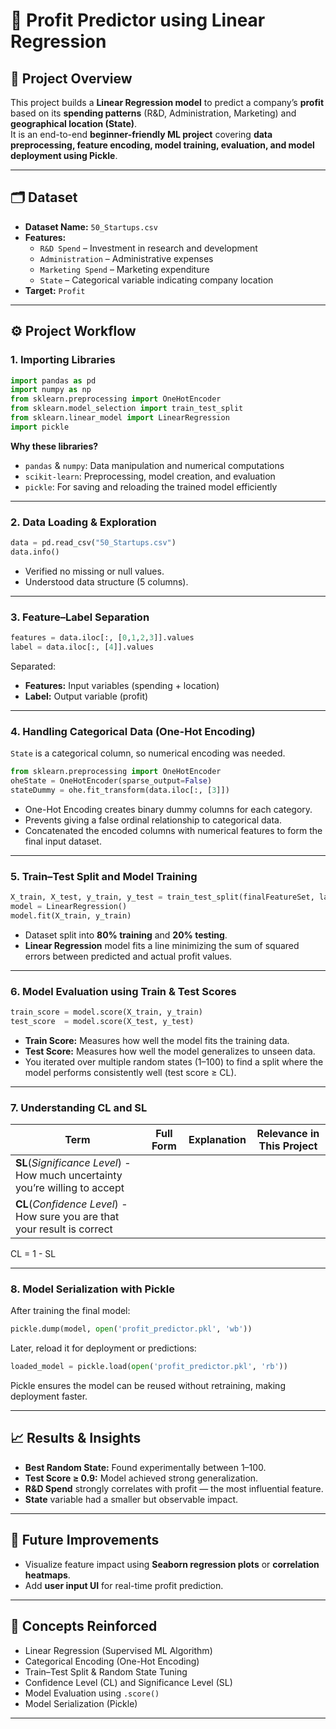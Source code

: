 # 🧠 Profit Predictor using Linear Regression

## 📘 Project Overview
This project builds a **Linear Regression model** to predict a company’s **profit** based on its **spending patterns** (R&D, Administration, Marketing) and **geographical location (State)**.  
It is an end-to-end **beginner-friendly ML project** covering **data preprocessing, feature encoding, model training, evaluation, and model deployment using Pickle**.

---

## 🗂 Dataset
- **Dataset Name:** `50_Startups.csv`
- **Features:**
  - `R&D Spend` – Investment in research and development  
  - `Administration` – Administrative expenses  
  - `Marketing Spend` – Marketing expenditure  
  - `State` – Categorical variable indicating company location  
- **Target:** `Profit`

---

## ⚙️ Project Workflow

### 1. Importing Libraries
```python
import pandas as pd
import numpy as np
from sklearn.preprocessing import OneHotEncoder
from sklearn.model_selection import train_test_split
from sklearn.linear_model import LinearRegression
import pickle
```
**Why these libraries?**
- `pandas` & `numpy`: Data manipulation and numerical computations  
- `scikit-learn`: Preprocessing, model creation, and evaluation  
- `pickle`: For saving and reloading the trained model efficiently

---

### 2. Data Loading & Exploration
```python
data = pd.read_csv("50_Startups.csv")
data.info()
```
- Verified no missing or null values.  
- Understood data structure (5 columns).

---

### 3. Feature–Label Separation
```python
features = data.iloc[:, [0,1,2,3]].values
label = data.iloc[:, [4]].values
```
Separated:
- **Features:** Input variables (spending + location)  
- **Label:** Output variable (profit)

---

### 4. Handling Categorical Data (One-Hot Encoding)
`State` is a categorical column, so numerical encoding was needed.

```python
from sklearn.preprocessing import OneHotEncoder
oheState = OneHotEncoder(sparse_output=False)
stateDummy = ohe.fit_transform(data.iloc[:, [3]])
```
- One-Hot Encoding creates binary dummy columns for each category.  
- Prevents giving a false ordinal relationship to categorical data.  
- Concatenated the encoded columns with numerical features to form the final input dataset.

---

### 5. Train–Test Split and Model Training
```python
X_train, X_test, y_train, y_test = train_test_split(finalFeatureSet, label, test_size=0.2, random_state=best_rs)
model = LinearRegression()
model.fit(X_train, y_train)
```
- Dataset split into **80% training** and **20% testing**.  
- **Linear Regression** model fits a line minimizing the sum of squared errors between predicted and actual profit values.

---

### 6. Model Evaluation using Train & Test Scores
```python
train_score = model.score(X_train, y_train)
test_score  = model.score(X_test, y_test)
```
- **Train Score:** Measures how well the model fits the training data.  
- **Test Score:** Measures how well the model generalizes to unseen data.  
- You iterated over multiple random states (1–100) to find a split where the model performs consistently well (test score ≥ CL).

---

### 7. Understanding CL and SL

| Term | Full Form | Explanation | Relevance in This Project |
|------|------------|--------------|----------------------------|
| **SL**(*Significance Level*) -  How much uncertainty you’re willing to accept
| **CL**(*Confidence Level*) - How sure you are that your result is correct

CL = 1 - SL

---

### 8. Model Serialization with Pickle
After training the final model:
```python
pickle.dump(model, open('profit_predictor.pkl', 'wb'))
```

Later, reload it for deployment or predictions:
```python
loaded_model = pickle.load(open('profit_predictor.pkl', 'rb'))
```
Pickle ensures the model can be reused without retraining, making deployment faster.

---

## 📈 Results & Insights
- **Best Random State:** Found experimentally between 1–100.  
- **Test Score ≥ 0.9:** Model achieved strong generalization.  
- **R&D Spend** strongly correlates with profit — the most influential feature.  
- **State** variable had a smaller but observable impact.

---

## 🚀 Future Improvements
- Visualize feature impact using **Seaborn regression plots** or **correlation heatmaps**.  
- Add **user input UI** for real-time profit prediction.

---

## 🧩 Concepts Reinforced
- Linear Regression (Supervised ML Algorithm)  
- Categorical Encoding (One-Hot Encoding)  
- Train–Test Split & Random State Tuning  
- Confidence Level (CL) and Significance Level (SL)  
- Model Evaluation using `.score()`  
- Model Serialization (Pickle)

---
